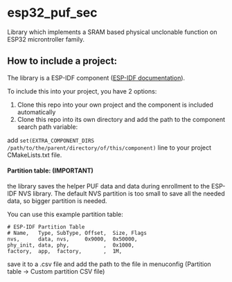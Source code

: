# esp32_puf_sec

Library which implements a SRAM based physical unclonable function on ESP32 microntroller family.

## How to include a project:

The library is a ESP-IDF component ([ESP-IDF documentation](https://docs.espressif.com/projects/esp-idf/en/latest/esp32/api-guides/build-system.html#example-project)).

To include this into your project, you have 2 options:

1. Clone this repo into your own project and the component is included automatically
2. Clone this repo into its own directory and add the path to the component search path variable:

add `set(EXTRA_COMPONENT_DIRS /path/to/the/parent/directory/of/this/component)` line to your project CMakeLists.txt file.

#### Partition table: (IMPORTANT)

the library saves the helper PUF data and data during enrollment to
the ESP-IDF NVS library. The default NVS partition is too small to save
all the needed data, so bigger partition is needed.

You can use this example partition table:

```
# ESP-IDF Partition Table
# Name,   Type, SubType, Offset,  Size, Flags
nvs,      data, nvs,     0x9000,  0x50000,
phy_init, data, phy,           ,  0x1000,
factory,  app,  factory,       ,  1M,
```

save it to a .csv file and add the path to the file in menuconfig (Partition table -> Custom partition CSV file)
